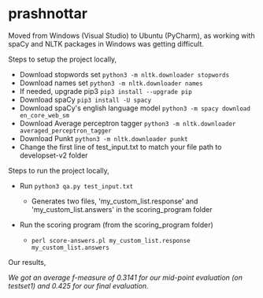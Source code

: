 # prashnottar

Moved from Windows (Visual Studio) to Ubuntu (PyCharm), as working with spaCy and NLTK packages in Windows was getting difficult.

Steps to setup the project locally,

- Download stopwords set `python3 -m nltk.downloader stopwords`
- Download names set `python3 -m nltk.downloader names`
- If needed, upgrade pip3 `pip3 install --upgrade pip`
- Download spaCy `pip3 install -U spacy`
- Download spaCy's english language model `python3 -m spacy download en_core_web_sm`
- Download Average perceptron tagger `python3 -m nltk.downloader averaged_perceptron_tagger`
- Download Punkt `python3 -m nltk.downloader punkt`
- Change the first line of test_input.txt to match your file path to developset-v2 folder

Steps to run the project locally,

 - Run `python3 qa.py test_input.txt`
    - Generates two files, 'my_custom_list.response' and 'my_custom_list.answers' in the scoring_program folder

 - Run the scoring program (from the scoring_program folder)
    - `perl score-answers.pl my_custom_list.response my_custom_list.answers`

Our results,

*We got an average f-measure of 0.3141 for our mid-point evaluation (on testset1) and 0.425 for our final evaluation.*
